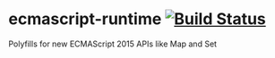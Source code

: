 # ecmascript-runtime [![Build Status](https://travis-ci.org/meteor/ecmascript-runtime.svg?branch=master)](https://travis-ci.org/meteor/ecmascript-runtime)

Polyfills for new ECMAScript 2015 APIs like Map and Set

